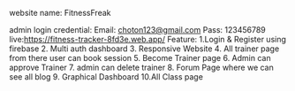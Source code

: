 website name: FitnessFreak


admin login credential:
Email: choton123@gmail.com
Pass: 123456789
live:https://fitness-tracker-8fd3e.web.app/
Feature: 1.Login & Register using firebase
2. Multi auth dashboard
3. Responsive Website
4. All trainer page from there user can book session
5. Become Trainer page
6. Admin can approve Trainer
7. admin can delete trainer
8. Forum Page where we can see all blog
9. Graphical Dashboard
10.All Class page
